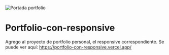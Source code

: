 ![Portada portfolio](https://user-images.githubusercontent.com/116380765/212686673-57545984-2bb4-47d1-9ddb-117ac5f0f3f8.png)
# Portfolio-con-responsive
Agrego al proyecto de portfolio personal, el responsive correspondiente.
Se puede ver aquí: https://portfolio-con-responsive.vercel.app/
